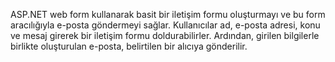 ASP.NET web form kullanarak basit bir iletişim formu oluşturmayı ve bu form aracılığıyla e-posta göndermeyi sağlar. Kullanıcılar ad, e-posta adresi, konu ve mesaj girerek bir iletişim formu doldurabilirler. Ardından, girilen bilgilerle birlikte oluşturulan e-posta, belirtilen bir alıcıya gönderilir.
